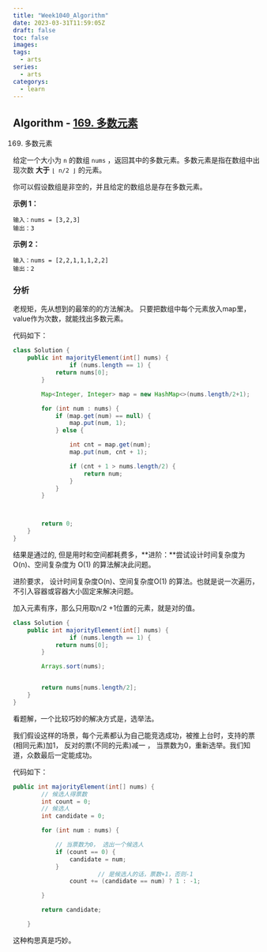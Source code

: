 ```yaml
---
title: "Week1040_Algorithm"
date: 2023-03-31T11:59:05Z
draft: false 
toc: false
images:
tags:
  - arts 
series:
  - arts 
categorys:
  - learn 
---
```


## Algorithm - [169. 多数元素](https://leetcode.cn/problems/majority-element/)

169. 多数元素

给定一个大小为 `n` 的数组 `nums` ，返回其中的多数元素。多数元素是指在数组中出现次数 **大于** `⌊ n/2 ⌋` 的元素。

你可以假设数组是非空的，并且给定的数组总是存在多数元素。

**示例 1：**

```
输入：nums = [3,2,3]
输出：3
```

**示例 2：**

```
输入：nums = [2,2,1,1,1,2,2]
输出：2
```



### 分析

老规矩，先从想到的最笨的的方法解决。 只要把数组中每个元素放入map里， value作为次数，就能找出多数元素。

代码如下：

```java
class Solution {
    public int majorityElement(int[] nums) {
				if (nums.length == 1) {
            return nums[0];
        }

        Map<Integer, Integer> map = new HashMap<>(nums.length/2+1);

        for (int num : nums) {
            if (map.get(num) == null) {
                map.put(num, 1);
            } else {

                int cnt = map.get(num);
                map.put(num, cnt + 1);

                if (cnt + 1 > nums.length/2) {
                    return num;
                }
            }
        }



        return 0;
    }
}
```

结果是通过的, 但是用时和空间都耗费多，**进阶：**尝试设计时间复杂度为 O(n)、空间复杂度为 O(1) 的算法解决此问题。

进阶要求， 设计时间复杂度O(n)、空间复杂度O(1) 的算法。也就是说一次遍历，不引入容器或容器大小固定来解决问题。

加入元素有序，那么只用取n/2 +1位置的元素，就是对的值。

```java
class Solution {
    public int majorityElement(int[] nums) {
				if (nums.length == 1) {
            return nums[0];
        }

        Arrays.sort(nums);


        return nums[nums.length/2];
    }
}
```



看题解，一个比较巧妙的解决方式是，选举法。

我们假设这样的场景，每个元素都认为自己能竞选成功，被推上台时，支持的票(相同元素)加1， 反对的票(不同的元素)减一 ， 当票数为0，重新选举。我们知道，众数最后一定能成功。

代码如下：

```java
public int majorityElement(int[] nums) {
        // 候选人得票数
        int count = 0;
        // 候选人
        int candidate = 0;

        for (int num : nums) {

          	// 当票数为0， 选出一个候选人
            if (count == 0) {
                candidate = num;
            }
						// 是候选人的话，票数+1，否则-1		
 	     	    count += (candidate == num) ? 1 : -1;

        }

        return candidate;

    }
```



这种构思真是巧妙。

